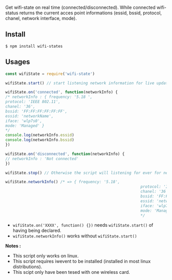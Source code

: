 Get wifi-state on real time (connected/disconnected). While connected wifi-status returns the current acces point informations (essid, bssid, protocol, chanel, network interface, mode).

## Install

```
$ npm install wifi-states
```

## Usages

 ```js
const wifiState = require('wifi-state')

wifiState.start() // start listening network information for live updates

wifiState.on('connected', function(networkInfo) {
/* networkInfo : { frequency: '5.18 ',
protocol: 'IEEE 802.11',
chanel: '36',
bssid: 'FF:FF:FF:FF:FF:FF',
essid: 'networkName',
iface: 'wlp7s0',
mode: 'Managed' }
*/
console.log(networkInfo.essid)
console.log(networkInfo.bssid)
})

wifiState.on('disconnected', function(networkInfo) {
// networkInfo : 'Not connected'
})

wifiState.stop() // Otherwise the script will listening for ever for new network informations

wifiState.networkInfo() /* => { frequency: '5.18',
															protocol: 'IEEE 802.11',
															chanel: '36',
															bssid: 'FF:FF:FF:FF:FF:FF',
															essid: 'networkName',
															iface: 'wlp7s0',
															mode: 'Managed' }
															*/
```
* ``wifiState.on('XXXX', function() {})`` needs ``wifiState.start()`` of having being declared.
* ``wifiState.networkInfo()`` works without ``wifiState.start()``

 __Notes :__
 * This script only works on linux.
 * This script requires iwevent to be installed (installed in most linux distributions).
 * This scipt only have been tesed with one wireless card.
